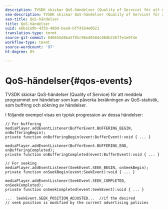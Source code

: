```yaml
---
description: TVSDK skickar QoS-händelser (Quality of Service) för att meddela programmet om händelser som kan påverka beräkningen av QoS-statistik, som buffring och sökning av händelser.
seo-description: TVSDK skickar QoS-händelser (Quality of Service) för att meddela programmet om händelser som kan påverka beräkningen av QoS-statistik, som buffring och sökning av händelser.
seo-title: QoS-händelser
title: QoS-händelser
uuid: e6ba1e9b-435b-480d-bea9-bff41b4e0b21
translation-type: tm+mt
source-git-commit: 040655d8ba5f91c98ed0584c08db226ffe1e0f4e
workflow-type: tm+mt
source-wordcount: '97'
ht-degree: 0%

---
```



# QoS-händelser{#qos-events}

TVSDK skickar QoS-händelser (Quality of Service) för att meddela programmet om händelser som kan påverka beräkningen av QoS-statistik, som buffring och sökning av händelser.

I följande exempel visas en typisk progression av dessa händelser:

```
// For buffering 
mediaPlayer.addEventListener(BufferEvent.BUFFERING_BEGIN, onBufferingBegin); 
private function onBufferingBegin(event:BufferEvent):void { ... } 
 
mediaPlayer.addEventListener(BufferEvent.BUFFERING_END, onBufferingCompleted); 
private function onBufferingCompleted(event:BufferEvent):void { ... } 
 
// For seeking 
mediaPlayer.addEventListener(SeekEvent.SEEK_BEGIN, onSeekBegin); 
private function onSeekBegin(event:SeekEvent):void { ... } 
 
mediaPlayer.addEventListener(SeekEvent.SEEK_COMPLETED, onSeekCompleted); 
private function onSeekCompleted(event:SeekEvent):void { ... } 
 
...  SeekEvent.SEEK_POSITION_ADJUSTED...  //if the desired 
// seek position is modified by the current advertising policies 
```

